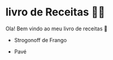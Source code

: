 # livro de Receitas :man_cook:

Ola! Bem vindo ao meu livro de receitas :wave:

- Strogonoff de Frango

- Pavé
